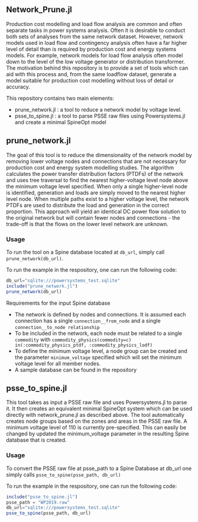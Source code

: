 ## Network_Prune.jl
Production cost modelling and load flow analysis are common and often separate tasks in power systems analysis. Often it is desirable to conduct both sets of analyses from the same network dataset. However, network models used in load flow and contingency analysis often have a far higher level of detail than is required by production cost and energy systems models. For example, network models for load flow analysis often model down to the level of the low voltage generator or distribution transformer. The motivation behind this repository is to provide a set of tools which can aid with this process and, from the same loadflow dataset, generate a model suitable for production cost modelling without loss of detail or accuracy.

This repository contains two main elements:
 - prune_network.jl : a tool to reduce a network model by voltage level.
 - psse_to_spine.jl : a tool to parse PSSE raw files using Powersystems.jl and create a minimal SpineOpt model
  
## prune_network.jl 
The goal of this tool is to reduce the dimensionality of the network model by removing lower voltage nodes and connections that are not necessary for production cost and energy system modelling studies. The algorithm calculates the power transfer distribution factors (PTDFs) of the network and uses tree traversal to find the nearest higher-voltage level node above the minimum voltage level specified. When only a single higher-level node is identified, generation and loads are simply moved to the nearest higher level node. When multiple paths exist to a higher voltage level, the network PTDFs are used to distribute the load and generation in the correct proportion. This approach will yield an identical DC power flow solution to the original network but will contain fewer nodes and connections - the trade-off is that the flows on the lower level network are unknown.

### Usage
To run the tool on a Spine database located at `db_url`, simply call `prune_network(db_url)`.

To run the example in the respository, one can run the following code:

```julia
db_url="sqlite:///powersystems_test.sqlite"
include("prune_network.jl")
prune_network(db_url)
```

Requirements for the input Spine database
 - The network is defined by nodes and connections. It is assumed each connection has a single `connection__from_node` and a single `connection__to_node relationship`
 - To be included in the network, each node must be related to a single `commodity` with `commodity_physics(commodity=c) in(:commodity_physics_ptdf, :commodity_physics_lodf)`
 - To define the minimum voltage level, a node group can be created and the parameter `minimum_voltage` specified which will set the minimum voltage level for all member nodes. 
 - A sample database can be found in the repository

## psse_to_spine.jl 
This tool takes as input a PSSE raw file and uses Powersystems.jl to parse it. It then creates an equivalent minimal SpineOpt system which can be used directly with network_prune.jl as described above. The tool automatically creates node groups based on the zones and areas in the PSSE raw file. A minimum voltage level of 110 is currently pre-specified. This can easily be changed by updated the minimum_voltage parameter in the resulting Spine database that is created.

### Usage
To convert the PSSE raw file at psse_path to a Spine Database at db_url one simply calls `psse_to_spine(psse_path, db_url)`

To run the example in the respository, one can run the following code:

```julia
include("psse_to_spine.jl")
psse_path = "WP2019.raw"
db_url="sqlite:///powersystems_test.sqlite"
psse_to_spine(psse_path, db_url)
```
